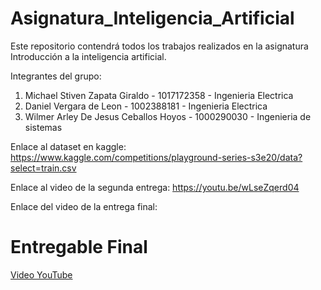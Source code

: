 # Asignatura_Inteligencia_Artificial
Este repositorio contendrá todos los trabajos realizados en la asignatura Introducción a la inteligencia artificial.

Integrantes del grupo:
  1. Michael Stiven Zapata Giraldo - 1017172358 - Ingenieria Electrica
  2. Daniel Vergara de Leon - 1002388181 - Ingenieria Electrica
  3. Wilmer Arley De Jesus Ceballos Hoyos - 1000290030 - Ingenieria de sistemas

Enlace al dataset en kaggle:
  https://www.kaggle.com/competitions/playground-series-s3e20/data?select=train.csv

Enlace al video de la segunda entrega:
https://youtu.be/wLseZqerd04

Enlace del video de la entrega final:
# Entregable Final

[Video YouTube](https://youtu.be/A_3O4zVupwM)


